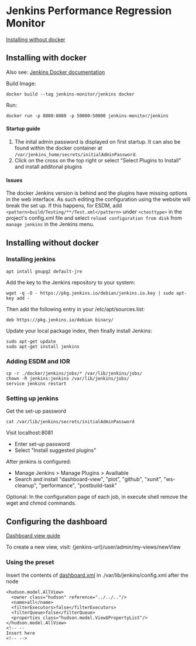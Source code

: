 # Jenkins Performance Regression Monitor

 [Installing without docker](#installing-without-docker)

## Installing with docker
Also see: [Jenkins Docker documentation]( https://github.com/jenkinsci/docker)

Build Image:
```
docker build --tag jenkins-monitor/jenkins docker
```
Run:
```
docker run -p 8080:8080 -p 50000:50000 jenkins-monitor/jenkins
```

#### Startup guide
1. The inital admin password is displayed on first startup. It can also be found within the docker container at ```/var/jenkins_home/secrets/initialAdminPassword```.
2. Click on the cross on the top right or select "Select Plugins to Install" and install additonal plugins

#### Issues
The docker Jenkins version is behind and the plugins have missing options in the web interface. As such editing the configuration using the website will break the set up. If  this happens, for ESDM, add ```<pattern>build/Testing/**/Test.xml</pattern>``` under ```<ctesttype>``` in the project's config.xml file and select ```reload configuration from disk``` from ```manage jenkins``` in the Jenkins menu.


## Installing without docker
### Installing jenkins
```
apt intall gnupg2 default-jre
```
Add the key to the Jenkins repository to your system:
```
wget -q -O - https://pkg.jenkins.io/debian/jenkins.io.key | sudo apt-key add -
```
Then add the following entry in your /etc/apt/sources.list:
```
deb https://pkg.jenkins.io/debian binary/
```
Update your local package index, then finally install Jenkins:
```
sudo apt-get update
sudo apt-get install jenkins
```

### Adding ESDM and IOR
```
cp -r ./docker/jenkins/jobs/* /var/lib/jenkins/jobs/
chown -R jenkins:jenkins /var/lib/jenkins/jobs/
service jenkins restart
```
### Setting up jenkins
Get the set-up password
```
cat /var/lib/jenkins/secrets/initialAdminPassword 
```
Visit localhost:8081
 * Enter set-up password
 * Select "Install suggested plugins"
 
After jenkins is configured:
 * Manage Jenkins > Manage Plugins > Availiable
 * Search and install "dashboard-view", "plot", "github", "xunit", "ws-cleanup", "performance", "postbuild-task"
 
Optional:
In the configuration page of each job, in execute shell remove the wget and chmod commands.
 
## Configuring the dashboard

[Dashboard view guide]( https://wiki.jenkins.io/display/JENKINS/Dashboard+View)

To create a new view, visit: {jenkins-url}/user/admin/my-views/newView

### Using the preset
Insert the contents of [dashboard.xml](dashboard.xml) in ./var/lib/jenkins/config.xml after the node
```
<hudson.model.AllView>
  <owner class="hudson" reference="../../.."/>
  <name>all</name>
  <filterExecutors>false</filterExecutors>
  <filterQueue>false</filterQueue>
  <properties class="hudson.model.View$PropertyList"/>
</hudson.model.AllView>
<!-- --
Insert here
<!-- -->
```
 
